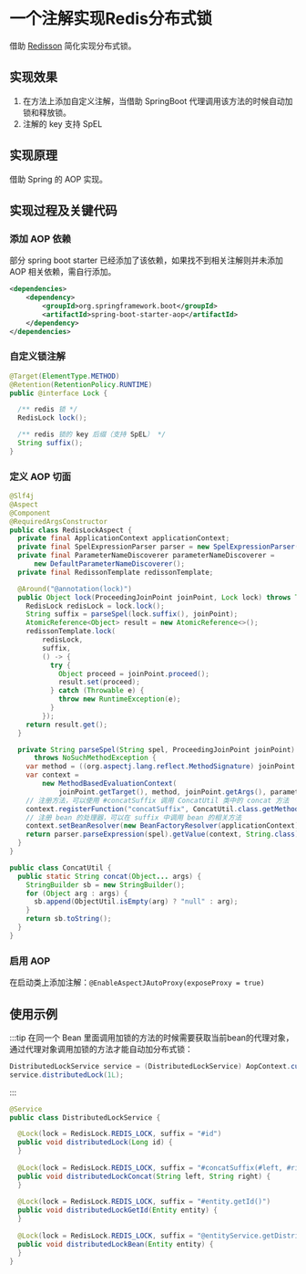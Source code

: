 # 一个注解实现Redis分布式锁

借助 [Redisson](access-redis-with-redisson.md) 简化实现分布式锁。

## 实现效果

1. 在方法上添加自定义注解，当借助 SpringBoot 代理调用该方法的时候自动加锁和释放锁。
2. 注解的 key 支持 SpEL

## 实现原理

借助 Spring 的 AOP 实现。

## 实现过程及关键代码

### 添加 AOP 依赖

部分 spring boot starter 已经添加了该依赖，如果找不到相关注解则并未添加 AOP 相关依赖，需自行添加。

```xml
<dependencies>
    <dependency>
        <groupId>org.springframework.boot</groupId>
        <artifactId>spring-boot-starter-aop</artifactId>
    </dependency>
</dependencies>
```

### 自定义锁注解

```java
@Target(ElementType.METHOD)
@Retention(RetentionPolicy.RUNTIME)
public @interface Lock {

  /** redis 锁 */
  RedisLock lock();

  /** redis 锁的 key 后缀（支持 SpEL） */
  String suffix();
}
```

### 定义 AOP 切面

```java
@Slf4j
@Aspect
@Component
@RequiredArgsConstructor
public class RedisLockAspect {
  private final ApplicationContext applicationContext;
  private final SpelExpressionParser parser = new SpelExpressionParser();
  private final ParameterNameDiscoverer parameterNameDiscoverer =
      new DefaultParameterNameDiscoverer();
  private final RedissonTemplate redissonTemplate;

  @Around("@annotation(lock)")
  public Object lock(ProceedingJoinPoint joinPoint, Lock lock) throws Throwable {
    RedisLock redisLock = lock.lock();
    String suffix = parseSpel(lock.suffix(), joinPoint);
    AtomicReference<Object> result = new AtomicReference<>();
    redissonTemplate.lock(
        redisLock,
        suffix,
        () -> {
          try {
            Object proceed = joinPoint.proceed();
            result.set(proceed);
          } catch (Throwable e) {
            throw new RuntimeException(e);
          }
        });
    return result.get();
  }

  private String parseSpel(String spel, ProceedingJoinPoint joinPoint)
      throws NoSuchMethodException {
    var method = ((org.aspectj.lang.reflect.MethodSignature) joinPoint.getSignature()).getMethod();
    var context =
        new MethodBasedEvaluationContext(
            joinPoint.getTarget(), method, joinPoint.getArgs(), parameterNameDiscoverer);
    // 注册方法，可以使用 #concatSuffix 调用 ConcatUtil 类中的 concat 方法
    context.registerFunction("concatSuffix", ConcatUtil.class.getMethod("concat", Object[].class));
    // 注册 bean 的处理器，可以在 suffix 中调用 bean 的相关方法
    context.setBeanResolver(new BeanFactoryResolver(applicationContext));
    return parser.parseExpression(spel).getValue(context, String.class);
  }
}
```

```java title="ConcatUtil.java"
public class ConcatUtil {
  public static String concat(Object... args) {
    StringBuilder sb = new StringBuilder();
    for (Object arg : args) {
      sb.append(ObjectUtil.isEmpty(arg) ? "null" : arg);
    }
    return sb.toString();
  }
}
```

### 启用 AOP

在启动类上添加注解：`@EnableAspectJAutoProxy(exposeProxy = true)`

## 使用示例

:::tip
在同一个 Bean 里面调用加锁的方法的时候需要获取当前bean的代理对象，通过代理对象调用加锁的方法才能自动加分布式锁：
```java
DistributedLockService service = (DistributedLockService) AopContext.currentProxy();
service.distributedLock(1L);
```
:::

```java
@Service
public class DistributedLockService {

  @Lock(lock = RedisLock.REDIS_LOCK, suffix = "#id")
  public void distributedLock(Long id) {
  }
  
  @Lock(lock = RedisLock.REDIS_LOCK, suffix = "#concatSuffix(#left, #right)")
  public void distributedLockConcat(String left, String right) {
  }
  
  @Lock(lock = RedisLock.REDIS_LOCK, suffix = "#entity.getId()")
  public void distributedLockGetId(Entity entity) {
  }
  
  @Lock(lock = RedisLock.REDIS_LOCK, suffix = "@entityService.getDistributedLockKeyById(#entity.getId())")
  public void distributedLockBean(Entity entity) {
  }
}
```
